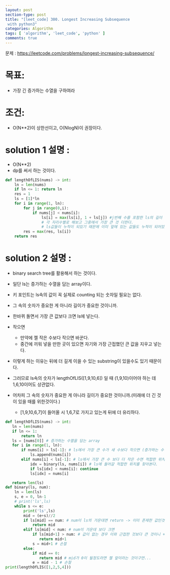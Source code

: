 ```yaml
---
layout: post
section-type: post
title: "[leet_code] 300. Longest Increasing Subsequence
 with python3"
categories: Algorithm
tags: [ 'algorithm', 'leet_code', 'python' ]
comments: true
---
```

문제 : https://leetcode.com/problems/longest-increasing-subsequence/

# 목표:
- 가장 긴 증가하는 수열을 구하여라

# 조건:
- O(N**2)이 상한선이고, O(NlogN)이 권장이다.

# solution 1 설명 :
- O(N**2)
- dp를 써서 하는 것이다.

``` python
def lengthOfLIS(nums) -> int:
    ln = len(nums)
    if ln <= 1: return ln
    res = 1
    ls = [1]*ln
    for i in range(1, ln):
        for j in range(0,i):
            if nums[j] < nums[i]:
                ls[i] = max(ls[i], 1 + ls[j]) #j번째 수를 포함한 ls의 길이
                # 각 자리수별로 해보고 그중에서 가장 큰 것 더한다.
                # ls값들이 누적이 되있기 때문에 이미 앞에 있는 값들도 누적이 되어있다.
        res = max(res, ls[i])
    return res
```

# solution 2 설명 :
- binary search tree를 활용해서 하는 것이다.
- 일단 ls는 증가하는 수열을 담는 array이다.

- 키 포인트는 ls속의 값이 꼭 실제로 counting 되는 숫자일 필요는 없다.
- 그 속의 숫자가 중요한 게 아니라 길이가 중요한 것이니까.

- 한바퀴 돌면서 가장 큰 값보다 크면 ls에 넣는다.
- 작으면
  - 만약에 젤 작은 수보다 작으면 바꾼다.
  - 중간에 끼워 넣을 만한 곳이 있으면 자기와 가장 근접했던 큰 값을 지우고 넣는다.
- 이렇게 하는 이유는 뒤에 더 길게 이을 수 있는 substring이 있을수도 있기 때문이다.
- 그러므로 ls속의 숫자가 lengthOfLIS([1,9,10,6]) 일 때 (1,9,10)이어야 하는 데  
1,6,10이어도 상관없다.
- 어차피 그 속의 숫자가 중요한 게 아니라 길이가 중요한 것이니까.(미래에 더 긴 것이 있을 때를 위한것이다.)
  - [1,9,10,6,7]이 들어올 시 1,6,7로 가지고 있는게 뒤에 더 유리하다.


``` python
def lengthOfLIS(nums) -> int:
   ln = len(nums)
   if ln <= 1:
       return ln
   ls = [nums[0]] # 증가하는 수열을 담는 array
   for i in range(1, ln):
       if nums[i] > ls[-1]: # ls에서 가장 큰 수가 새 수보다 작으면 (증가하는 수열에 만족되면 )ls에 넣는다.
           ls.append(nums[i])
       elif nums[i] < ls[-1]: # ls에서 가장 큰 수 보다 더 작은 수면 적합한 위치에 놓는다.
           idx = binary(ls, nums[i]) # ls에 들어갈 적합한 위치를 찾아본다.
           if ls[idx] < nums[i]: continue
           ls[idx] = nums[i]

   return len(ls)
def binary(ls, num):
    ln = len(ls)
    s, e = 0, ln-1
    # print('ls',ls)
    while s <= e:
        print('ls',ls)
        mid = (e+s)//2
        if ls[mid] == num: # num이 ls의 가운대면 return -> 이미 존재한 값인것이다.
            return mid
        elif ls[mid] < num: # num이 가운데 보다 크면
            if ls[mid+1] > num: # 값이 없는 경우 이와 근접한 것보다 큰 것이니 +1
               return mid+1
            s = mid+1 # 손절
        else:
            if mid == 0:
               return mid # mid가 0이 될정도라면 젤 앞이라는 것이구먼...
            e = mid - 1 # 손절
print(lengthOfLIS([1,2,5,4]))
```
